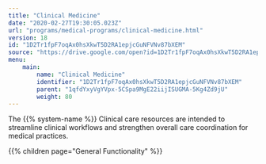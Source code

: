 ```yaml
---
title: "Clinical Medicine"
date: "2020-02-27T19:30:05.023Z"
url: "programs/medical-programs/clinical-medicine.html"
version: 18
id: "1D2Tr1fpF7oqAx0hsXkwT5D2RA1epjcGuNFVNv87bXEM"
source: "https://drive.google.com/open?id=1D2Tr1fpF7oqAx0hsXkwT5D2RA1epjcGuNFVNv87bXEM"
menu:
    main:
        name: "Clinical Medicine"
        identifier: "1D2Tr1fpF7oqAx0hsXkwT5D2RA1epjcGuNFVNv87bXEM"
        parent: "1qfdYxyVgYVpx-5CSpa9MgE22iijISUGMA-5Kg4Zd9jU"
        weight: 80
---
```









The {{% system-name %}} Clinical care resources are intended to streamline clinical workflows and strengthen overall care coordination for medical practices.







{{% children page="General Functionality" %}}

